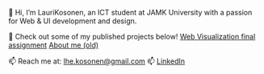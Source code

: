 👋 Hi, I’m LauriKosonen, an ICT student at JAMK University with a passion for Web & UI development and design.

🚀 Check out some of my published projects below!
[Web Visualization final assignment](https://laurikosonen.github.io/Web-Visualization/final%20assignment/index.html)
[About me (old)](https://student.labranet.jamk.fi/~AB7344/web_tekniikat/harjoitustyo/)



📫 Reach me at: lhe.kosonen@gmail.com
📫 [LinkedIn](https://www.linkedin.com/in/lauri-kosonen-090643263/)


<!---
LauriKosonen/LauriKosonen is a ✨ special ✨ repository because its `README.md` (this file) appears on your GitHub profile.
You can click the Preview link to take a look at your changes.
--->
